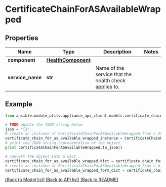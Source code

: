 # CertificateChainForASAvailableWrapped


## Properties
Name | Type | Description | Notes
------------ | ------------- | ------------- | -------------
**component** | [**HealthComponent**](HealthComponent.md) |  | 
**service_name** | **str** | Name of the service that the health check applies to. | 

## Example

```python
from ansible.module_utils.appliance_api_client.models.certificate_chain_for_as_available_wrapped import CertificateChainForASAvailableWrapped

# TODO update the JSON string below
json = "{}"
# create an instance of CertificateChainForASAvailableWrapped from a JSON string
certificate_chain_for_as_available_wrapped_instance = CertificateChainForASAvailableWrapped.from_json(json)
# print the JSON string representation of the object
print CertificateChainForASAvailableWrapped.to_json()

# convert the object into a dict
certificate_chain_for_as_available_wrapped_dict = certificate_chain_for_as_available_wrapped_instance.to_dict()
# create an instance of CertificateChainForASAvailableWrapped from a dict
certificate_chain_for_as_available_wrapped_form_dict = certificate_chain_for_as_available_wrapped.from_dict(certificate_chain_for_as_available_wrapped_dict)
```
[[Back to Model list]](../README.md#documentation-for-models) [[Back to API list]](../README.md#documentation-for-api-endpoints) [[Back to README]](../README.md)


